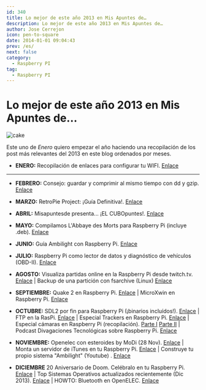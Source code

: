 ```yaml
---
id: 340
title: Lo mejor de este año 2013 en Mis Apuntes de…
description: Lo mejor de este año 2013 en Mis Apuntes de…
author: Jose Cerrejon
icon: pen-to-square
date: 2014-01-01 09:04:43
prev: /es/
next: false
category:
  - Raspberry PI
tag:
  - Raspberry PI
---
```


# Lo mejor de este año 2013 en Mis Apuntes de…

![cake](/images/03_RaspberryPi.jpg)

Este uno de *Enero* quiero empezar el año haciendo una recopilación de los post más relevantes del 2013 en este blog ordenados por meses.

* **ENERO:** Recopilación de enlaces para configurar tu WIFI. [Enlace](/post.php?id=69)

- - -
* **FEBRERO:** Consejo: guardar y comprimir al mismo tiempo con dd y gzip. [Enlace](/post.php?id=79)

* **MARZO:** RetroPie Project: ¡Guía Definitiva!. [Enlace](/post.php?id=109)

* **ABRIL:** Misapuntesde presenta... ¡EL CUBOpuntes!. [Enlace](/post.php?id=125)

* **MAYO:** Compilamos L'Abbaye des Morts para Raspberry Pi (incluye .deb). [Enlace](/post.php?id=162)

* **JUNIO:** Guía Ambilight con Raspberry Pi. [Enlace](/post.php?id=183)

* **JULIO:** Raspberry Pi como lector de datos y diagnóstico de vehículos (OBD-II). [Enlace](/post.php?id=207)

* **AGOSTO:** Visualiza partidas online en la Raspberry Pi desde twitch.tv. [Enlace](/post.php?id=232) | Backup de una partición con fsarchive (Linux) [Enlace](/post.php?id=253)

* **SEPTIEMBRE:** Quake 2 en Raspberry Pi. [Enlace](/post.php?id=259) | MicroXwin en Raspberry Pi. [Enlace](/post.php?id=256)

* **OCTUBRE:** SDL2 por fin para Raspberry Pi (¡binarios incluídos!). [Enlace](/post.php?id=283) | FTP en la RasPi. [Enlace](/post.php?id=286) | Especial Trackers en Raspberry Pi. [Enlace](/post.php?id=287) | Especial cámaras en Raspberry Pi (recopilación). [Parte I](/post.php?id=290) [Parte II](/post.php?id=299) | Podcast Divagaciones Tecnológicas sobre Raspberry Pi. [Enlace](/post.php?id=300)

* **NOVIEMBRE:** Openelec con esteroides by MoDi (28 Nov). [Enlace](/post.php?id=312) | Monta un servidor de iTunes en tu Raspberry Pi. [Enlace](/post.php?id=314) | Construye tu propio sistema "Ambilight" (Youtube) . [Enlace](/post.php?id=323)

* **DICIEMBRE** 20 Aniversario de Doom. Celébralo en tu Raspberry Pi. [Enlace](/post.php?id=327) | Top Sistemas Operativos actualizados recientemente (Dic 2013). [Enlace](/post.php?id=332) | HOWTO: Bluetooth en OpenELEC. [Enlace](/post.php?id=333)